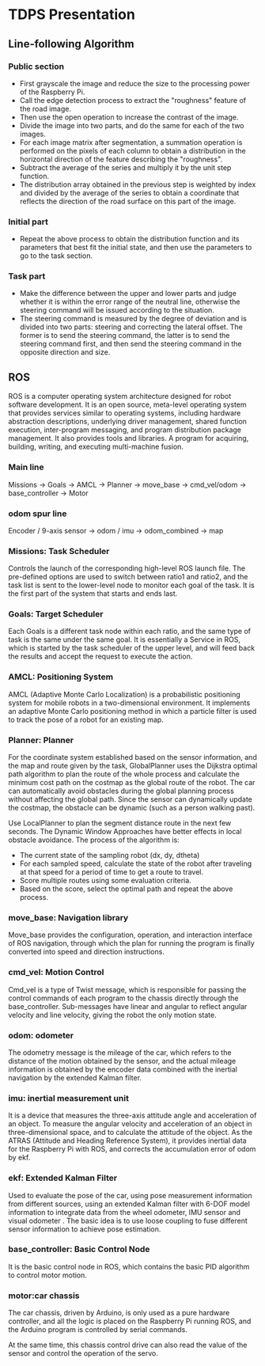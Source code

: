 # TDPS Presentation

## Line-following Algorithm

### Public section

- First grayscale the image and reduce the size to the processing power of the Raspberry Pi.
- Call the edge detection process to extract the "roughness" feature of the road image.
- Then use the open operation to increase the contrast of the image.
- Divide the image into two parts, and do the same for each of the two images.
- For each image matrix after segmentation, a summation operation is performed on the pixels of each column to obtain a distribution in the horizontal direction of the feature describing the "roughness".
- Subtract the average of the series and multiply it by the unit step function.
- The distribution array obtained in the previous step is weighted by index and divided by the average of the series to obtain a coordinate that reflects the direction of the road surface on this part of the image.

### Initial part

- Repeat the above process to obtain the distribution function and its parameters that best fit the initial state, and then use the parameters to go to the task section.

### Task part

- Make the difference between the upper and lower parts and judge whether it is within the error range of the neutral line, otherwise the steering command will be issued according to the situation.
- The steering command is measured by the degree of deviation and is divided into two parts: steering and correcting the lateral offset. The former is to send the steering command, the latter is to send the steering command first, and then send the steering command in the opposite direction and size.

## ROS

ROS is a computer operating system architecture designed for robot software development. It is an open source, meta-level operating system that provides services similar to operating systems, including hardware abstraction descriptions, underlying driver management, shared function execution, inter-program messaging, and program distribution package management. It also provides tools and libraries. A program for acquiring, building, writing, and executing multi-machine fusion.

### Main line

Missions -> Goals -> AMCL -> Planner -> move_base -> cmd_vel/odom -> base_controller -> Motor

### odom spur line

Encoder / 9-axis sensor -> odom / imu -> odom_combined -> map

### Missions: Task Scheduler

Controls the launch of the corresponding high-level ROS launch file. The pre-defined options are used to switch between ratio1 and ratio2, and the task list is sent to the lower-level node to monitor each goal of the task. It is the first part of the system that starts and ends last.

### Goals: Target Scheduler

Each Goals is a different task node within each ratio, and the same type of task is the same under the same goal. It is essentially a Service in ROS, which is started by the task scheduler of the upper level, and will feed back the results and accept the request to execute the action.

### AMCL: Positioning System

AMCL (Adaptive Monte Carlo Localization) is a probabilistic positioning system for mobile robots in a two-dimensional environment. It implements an adaptive Monte Carlo positioning method in which a particle filter is used to track the pose of a robot for an existing map.

### Planner: Planner

For the coordinate system established based on the sensor information, and the map and route given by the task, GlobalPlanner uses the Dijkstra optimal path algorithm to plan the route of the whole process and calculate the minimum cost path on the costmap as the global route of the robot. The car can automatically avoid obstacles during the global planning process without affecting the global path. Since the sensor can dynamically update the costmap, the obstacle can be dynamic (such as a person walking past).

Use LocalPlanner to plan the segment distance route in the next few seconds. The Dynamic Window Approaches have better effects in local obstacle avoidance. The process of the algorithm is:

- The current state of the sampling robot (dx, dy, dtheta)
- For each sampled speed, calculate the state of the robot after traveling at that speed for a period of time to get a route to travel.
- Score multiple routes using some evaluation criteria.
- Based on the score, select the optimal path and repeat the above process.

### move_base: Navigation library

Move_base provides the configuration, operation, and interaction interface of ROS navigation, through which the plan for running the program is finally converted into speed and direction instructions.

### cmd_vel: Motion Control

Cmd_vel is a type of Twist message, which is responsible for passing the control commands of each program to the chassis directly through the base_controller. Sub-messages have linear and angular to reflect angular velocity and line velocity, giving the robot the only motion state.

### odom: odometer

The odometry message is the mileage of the car, which refers to the distance of the motion obtained by the sensor, and the actual mileage information is obtained by the encoder data combined with the inertial navigation by the extended Kalman filter.

### imu: inertial measurement unit

It is a device that measures the three-axis attitude angle and acceleration of an object. To measure the angular velocity and acceleration of an object in three-dimensional space, and to calculate the attitude of the object. As the ATRAS (Attitude and Heading Reference System), it provides inertial data for the Raspberry Pi with ROS, and corrects the accumulation error of odom by ekf.

### ekf: Extended Kalman Filter

Used to evaluate the pose of the car, using pose measurement information from different sources, using an extended Kalman filter with 6-DOF model information to integrate data from the wheel odometer, IMU sensor and visual odometer . The basic idea is to use loose coupling to fuse different sensor information to achieve pose estimation.

### base_controller: Basic Control Node

It is the basic control node in ROS, which contains the basic PID algorithm to control motor motion.

### motor:car chassis

The car chassis, driven by Arduino, is only used as a pure hardware controller, and all the logic is placed on the Raspberry Pi running ROS, and the Arduino program is controlled by serial commands.

At the same time, this chassis control drive can also read the value of the sensor and control the operation of the servo.